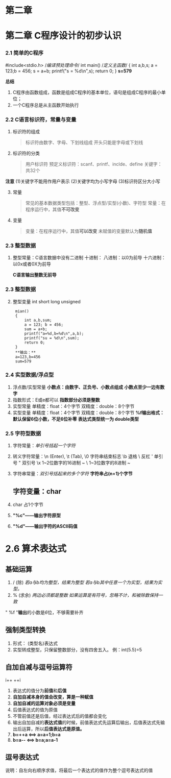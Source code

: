 # 第二章

# 第二章 C程序设计的初步认识

### 2.1 简单的C程序
#include<stdio.h> /*编译预处理命令*/
int main() /*定义主函数*/
{
	int a,b,s;
	a = 123;b = 456;
	s = a+b;
	printf("s = %d\n",s);
	return 0;
}
**s=579**

**总结**
1. C程序由函数组成，函数是组成C程序的基本单位，语句是组成C程序的最小单位；
2. 一个C程序总是从主函数开始执行

### 2.2 C语言标识符，常量与变量

1. 标识符的组成
   >标识符由数字、字母、下划线组成
   >开头只能是字母或下划线
2. 标识符的分类
   >用户标识符
   >预定义标识符：scanf、printf、inclde、define
   >关键字：共32个

**注意**
    (1)关键字不能用作用户表示
	(2)关键字均为小写字母
	(3)标识符区分大小写

3. 常量
   >常见的基本数据类型包括：整型、浮点型/实型(小数)、字符型
   >常量：在程序运行中，其值**不可改变**
4. 变量
   >变量：在程序运行中，其值**可以改变**
   >未赋值的变量默认为**随机值**

### 2.3 整型数据
1. 整型常量：C语言数据中没有二进制
   十进制：
   八进制：以0为前导
   十六进制：以0x或者0X为前导


   **C语言输出整数无前导**

### 2.3 整型数据

2. 整型变量
int
short
long
unsigned

		mian()
		{
			int a,b,sum;
			a = 123; b = 456;
			sum = a+b;
			printf("a=%d,b=%d\n",a,b);
			printf("su = %d\n",sum);
			return 0;
		}
		**输出：**
		a=123,b=456
		sum=579
### 2.4 实型数据/浮点型

1. 浮点数/实型常量
	**小数点：由数字、正负号、小数点组成**
	**小数点至少一边有数字**
2. 指数形式：E或e都可以
	**指数部分必须是整数**
3. 实型常量
	单精度：float：4个字节
	双精度：double：8个字节
4. 实型变量
	单精度：float：4个字节
	双精度：double：8个字节
	**%f输出格式：默认保留6位小数，不足6位补零**
	**表达式类型统一为 double类型**

### 2.5 字符型数据

1. 字符常量：*单引号括起一个字符*
2. 转义字符常量：\n (Enter), 
				\t (Tab), 
				\0 字符串结束标志
				\b 退格
				\\ 反杠
				\' 单引号
				\" 双引号
				\x 1~2位数字的16进制 ~
				\  1~3位数字的8进制 ~
3. 字符串常量：*双引号括起来的多个字符*
   **字符串占(n+1)个字节**

   ## 字符变量：char
1. char 占1个字节
2. **"%c"——输出字符原型**
3. **"%d"——输出字符的ASCII码值**


#  2.6 算术表达式

## 基础运算
1. / (除)
*若a与b均为整型，结果为整型*
*若a与b其中任意一个为实型，结果为实型。*
2. % (求余)
*两边必须都是整数*
*如果运算是有符号，忽略不计，和被除数保持一致*

" %f "**输出**的小数是*6*位，不够需要补齐

## 强制类型转换
1. 形式： (类型名)表达式
2. 实型转成整型，只保留整数部分，没有四舍五入。
例：int(5.5)=5

## 自加自减与逗号运算符

i++
++i

1. 表达式的值分为**前值**和**后值**
2. **自加自减本身的值会改变，算是一种赋值**
3. **自加自减的运算对象必须是变量**
4. 后值表达式的值为原值
5. 不管前值还是后值，经过表达式后的值都会变化
6. 输出自加自减的**表达式值**的时候，前值表达式先运算后输出，后值表达式先输出后运算，所以**后值表达式是原值。**
7. **b=++a <==> a=a+1;b=a**
8. **b=a-- <==> b=a;a=a-1**

## 逗号表达式
说明：自左向右顺序求值，将最后一个表达式的值作为整个逗号表达式的值

